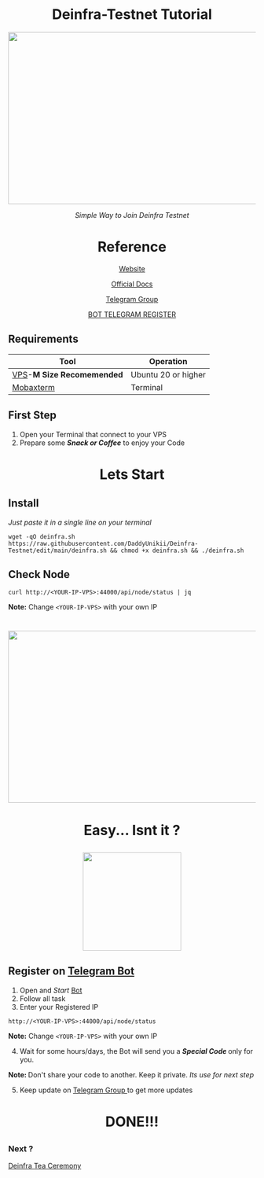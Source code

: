 <div align="center">

# Deinfra-Testnet Tutorial 


<a href='https://thepower.io/'>
    <img width="700" height="350" src="https://user-images.githubusercontent.com/38981255/198820722-9f95bc3c-2963-4bda-8886-33c6ce89b13b.PNG"/>
</a>

<i>Simple Way to Join Deinfra Testnet</i>

# Reference

[Website ](https://thepower.io/)

[Official Docs](https://doc.thepower.io/docs/Maintain/testnet-start/)

[Telegram Group ](https://t.me/thepower_chat)

[BOT TELEGRAM REGISTER ](https://t.me/thepowerio_bot)

</div>

## Requirements

| Tool | Operation |
|----------|---------------------|
|[VPS](https://contabo.com/)-<b>M Size Recomemended</b>|Ubuntu 20 or higher|
|[Mobaxterm](https://mobaxterm.mobatek.net/download.html)|Terminal|

## First Step
1. Open your Terminal that connect to your VPS
2. Prepare some <b><i>Snack or Coffee</b></i> to enjoy your Code

# <p align="center">Lets Start</p>

## Install

<i>Just paste it in a single line on your terminal</i>


```
wget -qO deinfra.sh https://raw.githubusercontent.com/DaddyUnikii/Deinfra-Testnet/edit/main/deinfra.sh && chmod +x deinfra.sh && ./deinfra.sh
```
## Check Node

```
curl http://<YOUR-IP-VPS>:44000/api/node/status | jq
```
<b>Note:</b> Change `<YOUR-IP-VPS>` with your own IP

#

<div align="center">
<a href='https://pornhub/'>
    <img width="600" height="350" src="https://media2.giphy.com/media/l0Iyl55kTeh71nTXy/giphy.gif"/>
</a>
</div>

# <p align="center">Easy... Isnt it ?</p>


<div align='center'>
<a href='https:pornhub.com'>
    <img width="200" height="200" src="https://monophy.com/media/h5RfJOwdDlIqpkycmO/monophy.gif"/>
</a>
</div>

## Register on [Telegram Bot](https://t.me/thepowerio_bot)

1. Open and <i>Start</i> [Bot](https://t.me/thepowerio_bot)
2. Follow all task
3. Enter your Registered IP 

```
http://<YOUR-IP-VPS>:44000/api/node/status
```
  <b>Note:</b> Change `<YOUR-IP-VPS>` with your own IP

4. Wait for some hours/days, the Bot will send you a <b><i> Special Code </b></i> only for you.
  
  <b>Note: </b> Don't share your code to another. Keep it private. <i>Its use for next step</i>
  
5. Keep update on [Telegram Group ](https://t.me/thepower_chat) to get more updates

# <p align="center">DONE!!!</p>

### Next ?
[Deinfra Tea Ceremony](https://t.me/thepower_chat)
